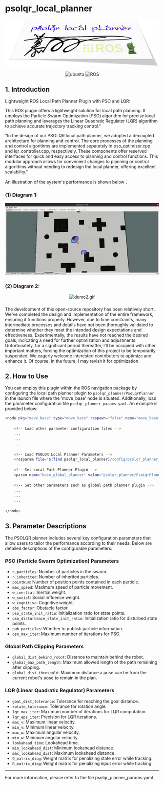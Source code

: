 # psolqr_local_planner

![psolqrLocalPLanner](assets/psolqrLocalPLanner.png)

<p align="center">
    <img width="100px" height="20px" src="https://img.shields.io/badge/Ubuntu-20.04-orange?logo=Ubuntu&Ubuntu-20.04"
        alt="ubuntu" />
    <img width="100px" height="20px" src="https://img.shields.io/badge/ROS-noetic-blue?logo=ROS&ROS=noetic" alt="ROS" />
</p>

## 1. Introduction

Lightweight ROS Local Path Planner Plugin with PSO and LQR:

This ROS plugin offers a lightweight solution for local path planning. It employs the Particle Swarm Optimization (PSO) algorithm for precise local path planning and leverages the Linear Quadratic Regulator (LQR) algorithm to achieve accurate trajectory tracking control."

"In the design of our PSOLQR local path planner, we adopted a decoupled architecture for planning and control. The core processes of the planning and control algorithms are implemented separately in pso_optimizer.cpp and lqr_controller.cpp, respectively. These components offer reserved interfaces for quick and easy access to planning and control functions. This modular approach allows for convenient changes to planning or control algorithms without needing to redesign the local planner, offering excellent scalability."

An illustration of the system's performance is shown below：


### (1) Diagram 1:

<div align="center">
  <img src="assets/psolqrPlanner.gif" alt="demo1.gif">
</div>

### (2) Diagram 2:

<div align="center">
  <img src="assets/psolqrPlanner2.gif" alt="demo2.gif">
</div>


###


The development of this open-source repository has been relatively short. We've completed the design and implementation of the entire framework, ensuring it functions properly. However, due to time constraints, many intermediate processes and details have not been thoroughly validated to determine whether they meet the intended design expectations and effectiveness. Experimentally, the results have not reached the desired goals, indicating a need for further optimization and adjustments. Unfortunately, for a significant period thereafter, I'll be occupied with other important matters, forcing the optimization of this project to be temporarily suspended. We eagerly welcome interested contributors to optimize and enhance it. Of course, in the future, I may revisit it for optimization.



## 2. How to Use


You can employ this plugin within the ROS navigation package by configuring the local path planner plugin to `psolqr_planner/PsoLqrPlanner` in the launch file where the 'move_base' node is situated. Additionally, load the parameter configuration file `psolqr_planner_params.yaml`. An example is provided below:

```bash
<node pkg="move_base" type="move_base" respawn="false" name="move_base" output="screen">

    <!-- Load other parameter configuration files -->
    ...
    ...
    ...

    <!-- Load PSOLQR Local Planner Parameters -->
    <rosparam file="$(find psolqr_local_planner)/config/psolqr_planner_params.yaml" command="load" />

    <!-- Set Local Path Planner Plugin -->
    <param name="base_global_planner" value="psolqr_planner/PsoLqrPlanner" />

    <!-- Set other parameters such as global path planner plugin -->
    ...
    ...
    ...

</node>
```

## 3. Parameter Descriptions

The PSOLQR planner includes several key configuration parameters that allow users to tailor the performance according to their needs. Below are detailed descriptions of the configurable parameters:

### PSO (Particle Swarm Optimization) Parameters

- `n_particles`: Number of particles in the swarm.
- `n_inherited`: Number of inherited particles.
- `pointNum`: Number of position points contained in each particle.
- `max_speed`: Maximum speed of particle movement.
- `w_inertial`: Inertial weight.
- `w_social`: Social influence weight.
- `w_cognitive`: Cognitive weight.
- `obs_factor`: Obstacle factor.
- `pso_state_init_ratio`: Initialization ratio for state points.
- `pso_disturbance_state_init_ratio`: Initialization ratio for disturbed state points.
- `pub_particles`: Whether to publish particle information.
- `pso_max_iter`: Maximum number of iterations for PSO.

### Global Path Clipping Parameters

- `global_dist_behind_robot`: Distance to maintain behind the robot.
- `global_max_path_length`: Maximum allowed length of the path remaining after clipping.
- `global_dist_threshold`: Maximum distance a pose can be from the current robot's pose to remain in the plan.

### LQR (Linear Quadratic Regulator) Parameters

- `goal_dist_tolerance`: Tolerance for reaching the goal distance.
- `rotate_tolerance`: Tolerance for rotation angle.
- `lqr_max_iter`: Maximum number of iterations for LQR computation.
- `lqr_eps_iter`: Precision for LQR iterations.
- `max_v`: Maximum linear velocity.
- `min_v`: Minimum linear velocity.
- `max_w`: Maximum angular velocity.
- `min_w`: Minimum angular velocity.
- `lookahead_time`: Lookahead time.
- `min_lookahead_dist`: Minimum lookahead distance.
- `max_lookahead_dist`: Maximum lookahead distance.
- `Q_matrix_diag`: Weight matrix for penalizing state error while tracking.
- `R_matrix_diag`: Weight matrix for penalizing input error while tracking.

---

For more information, please refer to the file psolqr_planner_params.yaml







